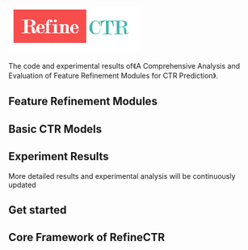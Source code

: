 ![RefineCTR](https://github.com/codectr/RefineCTR/blob/main/RefineCTR.png)

The code and experimental results of《A Comprehensive Analysis and Evaluation of Feature Refinement Modules for CTR Prediction》.  



## Feature Refinement Modules



## Basic CTR Models



## Experiment Results





 More detailed results and experimental analysis will be continuously updated

## Get started

## Core Framework of RefineCTR
